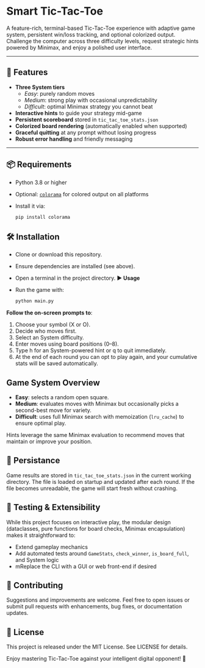 # Smart Tic-Tac-Toe

A feature-rich, terminal-based Tic-Tac-Toe experience with adaptive game system, persistent win/loss tracking, and optional colorized output. Challenge the computer across three difficulty levels, request strategic hints powered by Minimax, and enjoy a polished user interface.

---

## 🚀 Features

- **Three System tiers**
  - *Easy*: purely random moves
  - *Medium*: strong play with occasional unpredictability
  - *Difficult*: optimal Minimax strategy you cannot beat
- **Interactive hints** to guide your strategy mid-game
- **Persistent scoreboard** stored in `tic_tac_toe_stats.json`
- **Colorized board rendering** (automatically enabled when supported)
- **Graceful quitting** at any prompt without losing progress
- **Robust error handling** and friendly messaging

---

## 📦 Requirements

- Python 3.8 or higher
- Optional: [`colorama`](https://pypi.org/project/colorama/) for colored output on all platforms
- Install it via:

    ```bash
    pip install colorama


## 🛠️ Installation

- Clone or download this repository.
- Ensure dependencies are installed (see above).
- Open a terminal in the project directory.
**▶️ Usage**
- Run the game with:

    ```bash
    python main.py

**Follow the on-screen prompts to**:

1. Choose your symbol (X or O).
2. Decide who moves first.
3. Select an System difficulty.
4. Enter moves using board positions (0–8).
5. Type h for an System-powered hint or q to quit immediately.
6. At the end of each round you can opt to play again, and your cumulative stats will be saved automatically.

## Game System Overview

- **Easy**: selects a random open square.
- **Medium**: evaluates moves with Minimax but occasionally picks a second-best move for variety.
- **Difficult**: uses full Minimax search with memoization (`lru_cache`) to ensure optimal play.

Hints leverage the same Minimax evaluation to recommend moves that maintain or improve your position.

## 💾 Persistance

Game results are stored in `tic_tac_toe_stats.json` in the current working directory. The file is loaded on startup and updated after each round. If the file becomes unreadable, the game will start fresh without crashing.

## 🧪 Testing & Extensibility

While this project focuses on interactive play, the modular design (dataclasses, pure functions for board checks, Minimax encapsulation) makes it straightforward to:

- Extend gameplay mechanics
- Add automated tests around `GameStats`, `check_winner`, `is_board_full`, and System logic
- mReplace the CLI with a GUI or web front-end if desired

## 🙌 Contributing

Suggestions and improvements are welcome. Feel free to open issues or submit pull requests with enhancements, bug fixes, or documentation updates.

## 📄 License

This project is released under the MIT License. See LICENSE for details.

Enjoy mastering Tic-Tac-Toe against your intelligent digital opponent! 🎉
